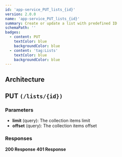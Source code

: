 ```yaml
---
id: 'app-service_PUT_lists_{id}'
version: 2.0.0
name: 'app-service_PUT_lists_{id}'
summary: Create or update a list with predefined ID
schemaPath: ''
badges:
  - content: PUT
    textColor: blue
    backgroundColor: blue
  - content: 'tag:Lists'
    textColor: blue
    backgroundColor: blue
---
```

## Architecture
<NodeGraph />



## PUT `(/lists/{id})`

### Parameters
- **limit** (query): The collection items limit
- **offset** (query): The collection items offset




### Responses
**200 Response**
<SchemaViewer file="response-200.json" maxHeight="500" id="response-200" />
      **401 Response**
<SchemaViewer file="response-401.json" maxHeight="500" id="response-401" />
